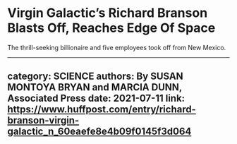 # Virgin Galactic’s Richard Branson Blasts Off, Reaches Edge Of Space

The thrill-seeking billionaire and five employees took off from New Mexico.

---
category: SCIENCE
authors: By SUSAN MONTOYA BRYAN and MARCIA DUNN, Associated Press
date: 2021-07-11
link: https://www.huffpost.com/entry/richard-branson-virgin-galactic_n_60eaefe8e4b09f0145f3d064
---
